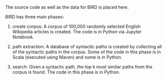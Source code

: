The source code as well as the data for BIRD is placed here. 

BIRD has three main phases:

1. create corpus: A corpus of 100,000 randomly selected English Wikipedia articles is created. The code is in Python via Jupyter Notebook.

2. path extraction: A database of syntactic paths is created by collecting all of the syntactic paths in the corpus. Some of the code in this phase is in Scala (executed using Maven) and some is in Python.

3. search: Given a syntactic path, the top k most similar paths from the corpus is found. The code in this phase is in Python.

